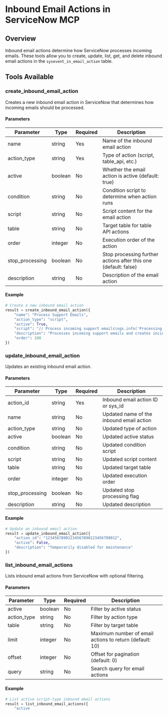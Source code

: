 # Inbound Email Actions in ServiceNow MCP

## Overview

Inbound email actions determine how ServiceNow processes incoming emails. These tools allow you to create, update, list, get, and delete inbound email actions in the `sysevent_in_email_action` table.

## Tools Available

### create_inbound_email_action

Creates a new inbound email action in ServiceNow that determines how incoming emails should be processed.

#### Parameters

| Parameter | Type | Required | Description |
|-----------|------|----------|-------------|
| name | string | Yes | Name of the inbound email action |
| action_type | string | Yes | Type of action (script, table_api, etc.) |
| active | boolean | No | Whether the email action is active (default: true) |
| condition | string | No | Condition script to determine when action runs |
| script | string | No | Script content for the email action |
| table | string | No | Target table for table API actions |
| order | integer | No | Execution order of the action |
| stop_processing | boolean | No | Stop processing further actions after this one (default: false) |
| description | string | No | Description of the email action |

#### Example

```python
# Create a new inbound email action
result = create_inbound_email_action({
    "name": "Process Support Emails",
    "action_type": "script",
    "active": True,
    "script": "// Process incoming support emails\ngs.info('Processing email: ' + email.subject);",
    "description": "Processes incoming support emails and creates incidents",
    "order": 100
})
```

### update_inbound_email_action

Updates an existing inbound email action.

#### Parameters

| Parameter | Type | Required | Description |
|-----------|------|----------|-------------|
| action_id | string | Yes | Inbound email action ID or sys_id |
| name | string | No | Updated name of the inbound email action |
| action_type | string | No | Updated type of action |
| active | boolean | No | Updated active status |
| condition | string | No | Updated condition script |
| script | string | No | Updated script content |
| table | string | No | Updated target table |
| order | integer | No | Updated execution order |
| stop_processing | boolean | No | Updated stop processing flag |
| description | string | No | Updated description |

#### Example

```python
# Update an inbound email action
result = update_inbound_email_action({
    "action_id": "12345678901234567890123456789012",
    "active": False,
    "description": "Temporarily disabled for maintenance"
})
```

### list_inbound_email_actions

Lists inbound email actions from ServiceNow with optional filtering.

#### Parameters

| Parameter | Type | Required | Description |
|-----------|------|----------|-------------|
| active | boolean | No | Filter by active status |
| action_type | string | No | Filter by action type |
| table | string | No | Filter by target table |
| limit | integer | No | Maximum number of email actions to return (default: 10) |
| offset | integer | No | Offset for pagination (default: 0) |
| query | string | No | Search query for email actions |

#### Example

```python
# List active script-type inbound email actions
result = list_inbound_email_actions({
    "active